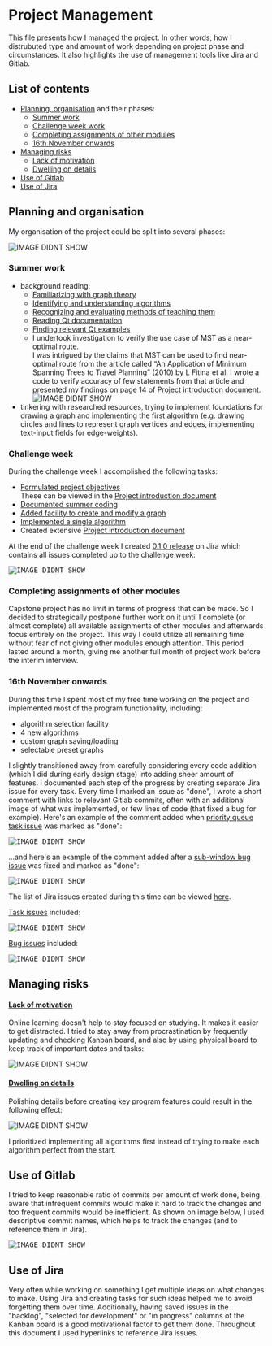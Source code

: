 # Project Management
This file presents how I managed the project. In other words, how I distrubuted type and amount of work depending on project phase and circumstances. It also highlights the use of management tools like Jira and Gitlab.  

## List of contents
* [Planning, organisation](#planning-and-organisation) and their phases:  
	* [Summer work](#summer-work)  
	* [Challenge week work](#challenge-week-work)  
	* [Completing assignments of other modules](#completing-assignments-of-other-modules)  
	* [16th November onwards](#16th-november-onwards)  
* [Managing risks](#managing-risks)  
    * [Lack of motivation](#lack-of-motivation)  
	* [Dwelling on details](#dwelling-on-details)  
* [Use of Gitlab](#use-of-gitlab)  
* [Use of Jira](#use-of-jira)  


## Planning and organisation
My organisation of the project could be split into several phases:  

![IMAGE DIDNT SHOW](https://raw.githubusercontent.com/michalmonday/files/master/ce301%20Capstone%20project/pics/mvp/cumulative_flow_report.png)  


### Summer work  
* background reading:
    * [Familiarizing with graph theory](https://cseejira.essex.ac.uk/browse/A301079-6)  
    * [Identifying and understanding algorithms](https://cseejira.essex.ac.uk/browse/A301079-2)  
    * [Recognizing and evaluating methods of teaching them](https://cseejira.essex.ac.uk/browse/A301079-3)  
	* [Reading Qt documentation](https://cseejira.essex.ac.uk/browse/A301079-4)  
	* [Finding relevant Qt examples](https://cseejira.essex.ac.uk/browse/A301079-5)  
	* I undertook investigation to verify the use case of MST as a near-optimal route.  
	I was intrigued by the claims that MST can be used to find near-optimal route from the article called “An Application of Minimum Spanning Trees to Travel Planning” (2010) by L Fitina et al. I wrote a code to verify accuracy of few statements from that article and presented my findings on page 14 of [Project introduction document](https://cseegit.essex.ac.uk/ce301_2020/ce301_borowski_michal/-/blob/master/challenge%20week/Project%20introduction.docx).  
	![IMAGE DIDNT SHOW](https://raw.githubusercontent.com/michalmonday/files/master/ce301%20Capstone%20project/pics/mvp/mst_use_case_investigation_results.png)  
* tinkering with researched resources, trying to implement foundations for drawing a graph and implementing the first algorithm (e.g. drawing circles and lines to represent graph vertices and edges, implementing text-input fields for edge-weights).  


### Challenge week 
During the challenge week I accomplished the following tasks:  
* [Formulated project objectives](https://cseejira.essex.ac.uk/browse/A301079-7)  
	These can be viewed in the [Project introduction document](https://cseegit.essex.ac.uk/ce301_2020/ce301_borowski_michal/-/blob/master/challenge%20week/Project%20introduction.docx)  
* [Documented summer coding](https://cseejira.essex.ac.uk/browse/A301079-12)  
* [Added facility to create and modify a graph](https://cseejira.essex.ac.uk/browse/A301079-10)  
* [Implemented a single algorithm](https://cseejira.essex.ac.uk/browse/A301079-11)  
* Created extensive [Project introduction document](https://cseegit.essex.ac.uk/ce301_2020/ce301_borowski_michal/-/blob/master/challenge%20week/Project%20introduction.docx)  

At the end of the challenge week I created [0.1.0 release](https://cseejira.essex.ac.uk/projects/A301079/versions/14120) on Jira which contains all issues completed up to the challenge week:  

<kbd><img src="https://raw.githubusercontent.com/michalmonday/files/master/ce301%20Capstone%20project/pics/mvp/challenge_week_issues.png" alt="IMAGE DIDNT SHOW"></kbd>  


### Completing assignments of other modules
Capstone project has no limit in terms of progress that can be made. So I decided to strategically postpone further work on it until I complete (or almost complete) all available assignments of other modules and afterwards focus entirely on the project. This way I could utilize all remaining time without fear of not giving other modules enough attention. This period lasted around a month, giving me another full month of project work before the interim interview.  
 
 
### 16th November onwards
During this time I spent most of my free time working on the project and implemented most of the program functionality, including:  
* algorithm selection facility  
* 4 new algorithms  
* custom graph saving/loading  
* selectable preset graphs  

 I slightly transitioned away from carefully considering every code addition (which I did during early design stage) into adding sheer amount of features. I documented each step of the progress by creating separate Jira issue for every task. Every time I marked an issue as "done", I wrote a short comment with links to relevant Gitlab commits, often with an additional image of what was implemented, or few lines of code (that fixed a bug for example). Here's an example of the comment added when [priority queue task issue](https://cseejira.essex.ac.uk/browse/A301079-75) was marked as "done":  

<kbd><img src="https://raw.githubusercontent.com/michalmonday/files/master/ce301%20Capstone%20project/pics/mvp/jira_issue_done_comment_pic_example.png" alt="IMAGE DIDNT SHOW"></kbd>  

...and here's an example of the comment added after a [sub-window bug issue](https://cseejira.essex.ac.uk/browse/A301079-80) was fixed and marked as "done":  

<kbd><img src="https://raw.githubusercontent.com/michalmonday/files/master/ce301%20Capstone%20project/pics/mvp/jira_issue_done_comment_pic_example_2.png" alt="IMAGE DIDNT SHOW"></kbd>  

The list of Jira issues created during this time can be viewed [here](https://cseejira.essex.ac.uk/browse/A301079-91?jql=project%20%3D%20A301079%20AND%20status%20%3D%20Done%20AND%20created%20%3E%3D%202020-11-16%20AND%20created%20%3C%3D%202020-12-18).  

[Task issues](https://cseejira.essex.ac.uk/browse/A301079-52?jql=project%20%3D%20A301079%20AND%20issuetype%20%3D%20Task%20AND%20status%20%3D%20Done%20AND%20created%20%3E%3D%202020-11-16%20AND%20created%20%3C%3D%202020-12-18) included:  

<kbd><img src="https://raw.githubusercontent.com/michalmonday/files/master/ce301%20Capstone%20project/pics/mvp/task_issues.png" alt="IMAGE DIDNT SHOW"></kbd>  

[Bug issues](https://cseejira.essex.ac.uk/browse/A301079-91?jql=project%20%3D%20A301079%20AND%20issuetype%20%3D%20Bug%20AND%20status%20%3D%20Done%20AND%20created%20%3E%3D%202020-11-16%20AND%20created%20%3C%3D%202020-12-18) included:  

<kbd><img src="https://raw.githubusercontent.com/michalmonday/files/master/ce301%20Capstone%20project/pics/mvp/bug_issues.png" alt="IMAGE DIDNT SHOW"></kbd>  


## Managing risks

#### [Lack of motivation](https://cseejira.essex.ac.uk/browse/A301079-9)  
Online learning doesn't help to stay focused on studying. It makes it easier to get distracted. I tried to stay away from procrastination by frequently updating and checking Kanban board, and also by using physical board to keep track of important dates and tasks:   

![IMAGE DIDNT SHOW](https://raw.githubusercontent.com/michalmonday/files/master/ce301%20Capstone%20project/pics/mvp/board_.png)  

#### [Dwelling on details](https://cseejira.essex.ac.uk/browse/A301079-41)  
Polishing details before creating key program features could result in the following effect:  

![IMAGE DIDNT SHOW](https://raw.githubusercontent.com/michalmonday/files/master/ce301%20Capstone%20project/pics/mvp/risk_horse.png)  

I prioritized implementing all algorithms first instead of trying to make each algorithm perfect from the start.  

## Use of Gitlab 
I tried to keep reasonable ratio of commits per amount of work done, being aware that infrequent commits would make it hard to track the changes and too frequent commits would be inefficient. As shown on image below, I used descriptive commit names, which helps to track the changes (and to reference them in Jira).  

<kbd><img src="https://raw.githubusercontent.com/michalmonday/files/master/ce301%20Capstone%20project/pics/mvp/gitlab_commits.png" alt="IMAGE DIDNT SHOW"></kbd>  

## Use of Jira
Very often while working on something I get multiple ideas on what changes to make. Using Jira and creating tasks for such ideas helped me to avoid forgetting them over time. Additionally, having saved issues in the "backlog", "selected for development" or "in progress" columns of the Kanban board is a good motivational factor to get them done. Throughout this document I used hyperlinks to reference Jira issues. 












